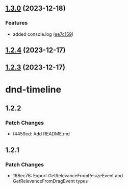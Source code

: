 

## [1.3.0](https://github.com/samuelarbibe/dnd-timeline/compare/dnd-timeline@1.2.4...dnd-timeline@1.3.0) (2023-12-18)


### Features

* added console.log ([ee7c159](https://github.com/samuelarbibe/dnd-timeline/commit/ee7c159bb7f36dac87447c189ed644b2023ee61e))

## [1.2.4](https://github.com/samuelarbibe/dnd-timeline/compare/dnd-timeline@1.2.3...dnd-timeline@1.2.4) (2023-12-17)

## [1.2.3](https://github.com/samuelarbibe/dnd-timeline/compare/dnd-timeline@1.2.2...dnd-timeline@1.2.3) (2023-12-17)

# dnd-timeline

## 1.2.2

### Patch Changes

- f4459ed: Add README.md

## 1.2.1

### Patch Changes

- 168ec76: Export GetRelevanceFromResizeEvent and GetRelevanceFromDragEvent types
